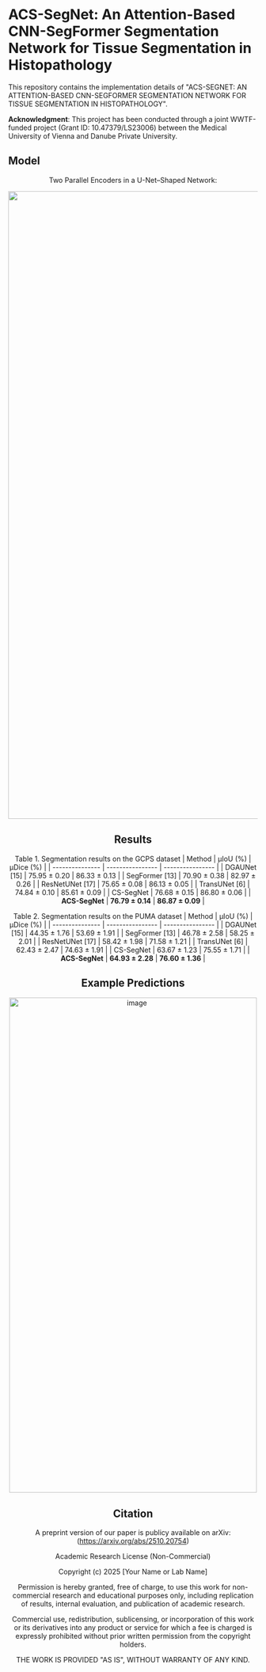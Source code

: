   
# ACS-SegNet: An Attention-Based CNN-SegFormer Segmentation Network for Tissue Segmentation in Histopathology
This repository contains the implementation details of "ACS-SEGNET: AN ATTENTION-BASED CNN-SEGFORMER SEGMENTATION NETWORK FOR TISSUE SEGMENTATION IN HISTOPATHOLOGY".

**Acknowledgment**: This project has been conducted through a joint WWTF-funded project (Grant ID: 10.47379/LS23006) between the Medical University of Vienna and Danube Private University. 

## Model
<div align="center"

Two Parallel Encoders in a U-Net–Shaped Network:

<img width="4240" height="1268" alt="image" src="https://github.com/user-attachments/assets/906d5d9d-7013-437c-b426-06bc9b2aa87c" />
</p>

## Results
Table 1. Segmentation results on the GCPS dataset
| Method          | μIoU (%)         | μDice (%)        |
| --------------- | ---------------- | ---------------- |
| DGAUNet [15]    | 75.95 ± 0.20     | 86.33 ± 0.13     |
| SegFormer [13]  | 70.90 ± 0.38     | 82.97 ± 0.26     |
| ResNetUNet [17] | 75.65 ± 0.08     | 86.13 ± 0.05     |
| TransUNet [6]   | 74.84 ± 0.10     | 85.61 ± 0.09     |
| CS-SegNet       | 76.68 ± 0.15     | 86.80 ± 0.06     |
| **ACS-SegNet**  | **76.79 ± 0.14** | **86.87 ± 0.09** |

Table 2. Segmentation results on the PUMA dataset
| Method          | μIoU (%)         | μDice (%)        |
| --------------- | ---------------- | ---------------- |
| DGAUNet [15]    | 44.35 ± 1.76     | 53.69 ± 1.91     |
| SegFormer [13]  | 46.78 ± 2.58     | 58.25 ± 2.01     |
| ResNetUNet [17] | 58.42 ± 1.98     | 71.58 ± 1.21     |
| TransUNet [6]   | 62.43 ± 2.47     | 74.63 ± 1.91     |
| CS-SegNet       | 63.67 ± 1.23     | 75.55 ± 1.71     |
| **ACS-SegNet**  | **64.93 ± 2.28** | **76.60 ± 1.36** |


## Example Predictions
<p align="center">
  <img width="500" height="1000" alt="image" src="https://github.com/user-attachments/assets/5e3beb8d-590a-4e3e-9fac-1b1297caddd5" />
</p>

## Citation
A preprint version of our paper is publicy available on arXiv: (https://arxiv.org/abs/2510.20754)

Academic Research License (Non-Commercial)

Copyright (c) 2025 [Your Name or Lab Name]

Permission is hereby granted, free of charge, to use this work for
non-commercial research and educational purposes only, including
replication of results, internal evaluation, and publication of
academic research.

Commercial use, redistribution, sublicensing, or incorporation of this
work or its derivatives into any product or service for which a fee is
charged is expressly prohibited without prior written permission from
the copyright holders.

THE WORK IS PROVIDED "AS IS", WITHOUT WARRANTY OF ANY KIND.

